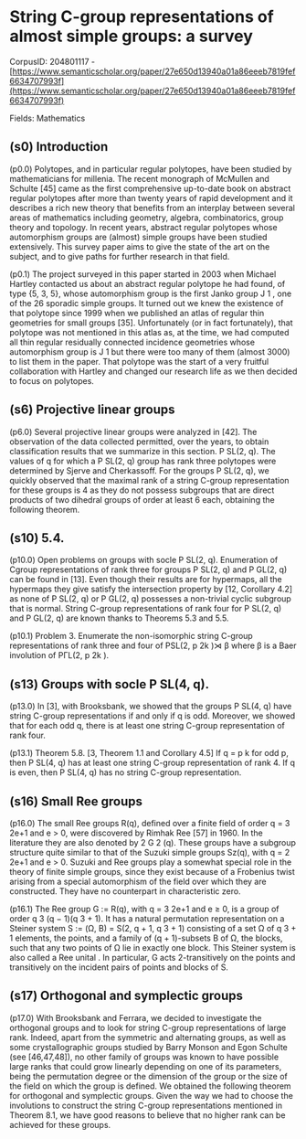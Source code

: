# String C-group representations of almost simple groups: a survey

CorpusID: 204801117 - [https://www.semanticscholar.org/paper/27e650d13940a01a86eeeb7819fef6634707993f](https://www.semanticscholar.org/paper/27e650d13940a01a86eeeb7819fef6634707993f)

Fields: Mathematics

## (s0) Introduction
(p0.0) Polytopes, and in particular regular polytopes, have been studied by mathematicians for millenia. The recent monograph of McMullen and Schulte [45] came as the first comprehensive up-to-date book on abstract regular polytopes after more than twenty years of rapid development and it describes a rich new theory that benefits from an interplay between several areas of mathematics including geometry, algebra, combinatorics, group theory and topology. In recent years, abstract regular polytopes whose automorphism groups are (almost) simple groups have been studied extensively. This survey paper aims to give the state of the art on the subject, and to give paths for further research in that field.

(p0.1) The project surveyed in this paper started in 2003 when Michael Hartley contacted us about an abstract regular polytope he had found, of type {5, 3, 5}, whose automorphism group is the first Janko group J 1 , one of the 26 sporadic simple groups. It turned out we knew the existence of that polytope since 1999 when we published an atlas of regular thin geometries for small groups [35]. Unfortunately (or in fact fortunately), that polytope was not mentioned in this atlas as, at the time, we had computed all thin regular residually connected incidence geometries whose automorphism group is J 1 but there were too many of them (almost 3000) to list them in the paper. That polytope was the start of a very fruitful collaboration with Hartley and changed our research life as we then decided to focus on polytopes.
## (s6) Projective linear groups
(p6.0) Several projective linear groups were analyzed in [42]. The observation of the data collected permitted, over the years, to obtain classification results that we summarize in this section. P SL(2, q). The values of q for which a P SL(2, q) group has rank three polytopes were determined by Sjerve and Cherkassoff. For the groups P SL(2, q), we quickly observed that the maximal rank of a string C-group representation for these groups is 4 as they do not possess subgroups that are direct products of two dihedral groups of order at least 6 each, obtaining the following theorem.
## (s10) 5.4.
(p10.0) Open problems on groups with socle P SL(2, q). Enumeration of Cgroup representations of rank three for groups P SL(2, q) and P GL(2, q) can be found in [13]. Even though their results are for hypermaps, all the hypermaps they give satisfy the intersection property by [12, Corollary 4.2] as none of P SL(2, q) or P GL(2, q) possesses a non-trivial cyclic subgroup that is normal. String C-group representations of rank four for P SL(2, q) and P GL(2, q) are known thanks to Theorems 5.3 and 5.5.

(p10.1) Problem 3. Enumerate the non-isomorphic string C-group representations of rank three and four of PSL(2, p 2k )⋊ β where β is a Baer involution of PΓL(2, p 2k ).
## (s13) Groups with socle P SL(4, q).
(p13.0) In [3], with Brooksbank, we showed that the groups P SL(4, q) have string C-group representations if and only if q is odd. Moreover, we showed that for each odd q, there is at least one string C-group representation of rank four.

(p13.1) Theorem 5.8. [3, Theorem 1.1 and Corollary 4.5] If q = p k for odd p, then P SL(4, q) has at least one string C-group representation of rank 4. If q is even, then P SL(4, q) has no string C-group representation.
## (s16) Small Ree groups
(p16.0) The small Ree groups R(q), defined over a finite field of order q = 3 2e+1 and e > 0, were discovered by Rimhak Ree [57] in 1960. In the literature they are also denoted by 2 G 2 (q). These groups have a subgroup structure quite similar to that of the Suzuki simple groups Sz(q), with q = 2 2e+1 and e > 0. Suzuki and Ree groups play a somewhat special role in the theory of finite simple groups, since they exist because of a Frobenius twist arising from a special automorphism of the field over which they are constructed. They have no counterpart in characteristic zero.

(p16.1) The Ree group G := R(q), with q = 3 2e+1 and e ≥ 0, is a group of order q 3 (q − 1)(q 3 + 1). It has a natural permutation representation on a Steiner system S := (Ω, B) = S(2, q + 1, q 3 + 1) consisting of a set Ω of q 3 + 1 elements, the points, and a family of (q + 1)-subsets B of Ω, the blocks, such that any two points of Ω lie in exactly one block. This Steiner system is also called a Ree unital . In particular, G acts 2-transitively on the points and transitively on the incident pairs of points and blocks of S.
## (s17) Orthogonal and symplectic groups
(p17.0) With Brooksbank and Ferrara, we decided to investigate the orthogonal groups and to look for string C-group representations of large rank. Indeed, apart from the symmetric and alternating groups, as well as some crystallographic groups studied by Barry Monson and Egon Schulte (see [46,47,48]), no other family of groups was known to have possible large ranks that could grow linearly depending on one of its parameters, being the permutation degree or the dimension of the group or the size of the field on which the group is defined. We obtained the following theorem for orthogonal and symplectic groups. Given the way we had to choose the involutions to construct the string C-group representations mentioned in Theorem 8.1, we have good reasons to believe that no higher rank can be achieved for these groups.
